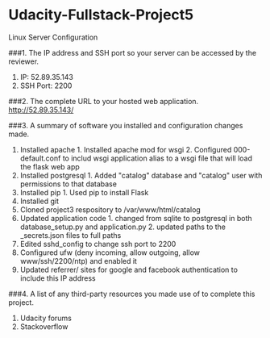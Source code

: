 # Udacity-Fullstack-Project5
Linux Server Configuration

###1. The IP address and SSH port so your server can be accessed by the reviewer.
  1. IP: 52.89.35.143
  2. SSH Port: 2200

###2. The complete URL to your hosted web application.
  http://52.89.35.143/
  
###3. A summary of software you installed and configuration changes made.
  1. Installed apache
    1. Installed apache mod for wsgi
    2. Configured 000-default.conf to includ wsgi application alias to a wsgi file that will load the flask web app
  2. Installed postgresql
    1. Added "catalog" database and "catalog" user with permissions to that database
  3. Installed pip
    1. Used pip to install Flask
  4. Installed git
  5. Cloned project3 respository to /var/www/html/catalog
  6. Updated application code
    1. changed from sqlite to postgresql in both database_setup.py and application.py
    2. updated paths to the _secrets.json files to full paths
  7. Edited sshd_config to change ssh port to 2200
  8. Configured ufw (deny incoming, allow outgoing, allow www/ssh/2200/ntp) and enabled it
  9. Updated referrer/ sites for google and facebook authentication to include this IP address

###4. A list of any third-party resources you made use of to complete this project.
  1. Udacity forums
  2. Stackoverflow
